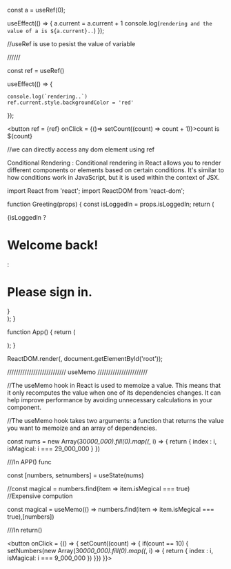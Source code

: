 const a = useRef(0);

useEffect(() => {
a.current = a.current + 1
console.log(`rendering and the value of a is ${a.current}..`)
});

//useRef is use to pesist the value of variable

//////

const ref = useRef()

useEffect(() => {

    console.log(`rendering..`)
    ref.current.style.backgroundColor = 'red'

});

<button ref = {ref} onClick = {()=>
setCount((count) => count + 1)}>count is ${count}</button>

//we can directly access any dom element using ref

Conditional Rendering : Conditional rendering in React allows you to render different components or elements based on certain conditions. It's similar to how conditions work in JavaScript, but it is used within the context of JSX.

import React from 'react';
import ReactDOM from 'react-dom';

function Greeting(props) {
const isLoggedIn = props.isLoggedIn;
return (
<div>
{isLoggedIn ? <h1>Welcome back!</h1> : <h1>Please sign in.</h1>}
</div>
);
}

function App() {
return (
<div>
<Greeting isLoggedIn={true} />
<Greeting isLoggedIn={false} />
</div>
);
}

ReactDOM.render(<App />, document.getElementById('root'));

/////////////////////////// useMemo ///////////////////////

//The useMemo hook in React is used to memoize a value. This means that it only recomputes the value when one of its dependencies changes. It can help improve performance by avoiding unnecessary calculations in your component.

//The useMemo hook takes two arguments: a function that returns the value you want to memoize and an array of dependencies.

const nums = new Array(30*000_000).fill(0).map((*, i) => {
return {
index : i,
isMagical: i === 29_000_000
}
})

///In APP() func

const [numbers, setnumbers] = useState(nums)

//const magical = numbers.find(item => item.isMegical === true) //Expensive compution

const magical = useMemo(() => numbers.find(item => item.isMegical === true),[numbers])

///In return()

<button onClick = {() => {
setCount((count) => {
  if(count == 10) {
    setNumbers(new Array(30*000_000).fill(0).map((*, i) => {
      return {
      index : i,
      isMagical: i === 9_000_000
    })
  }})
}}></button>
